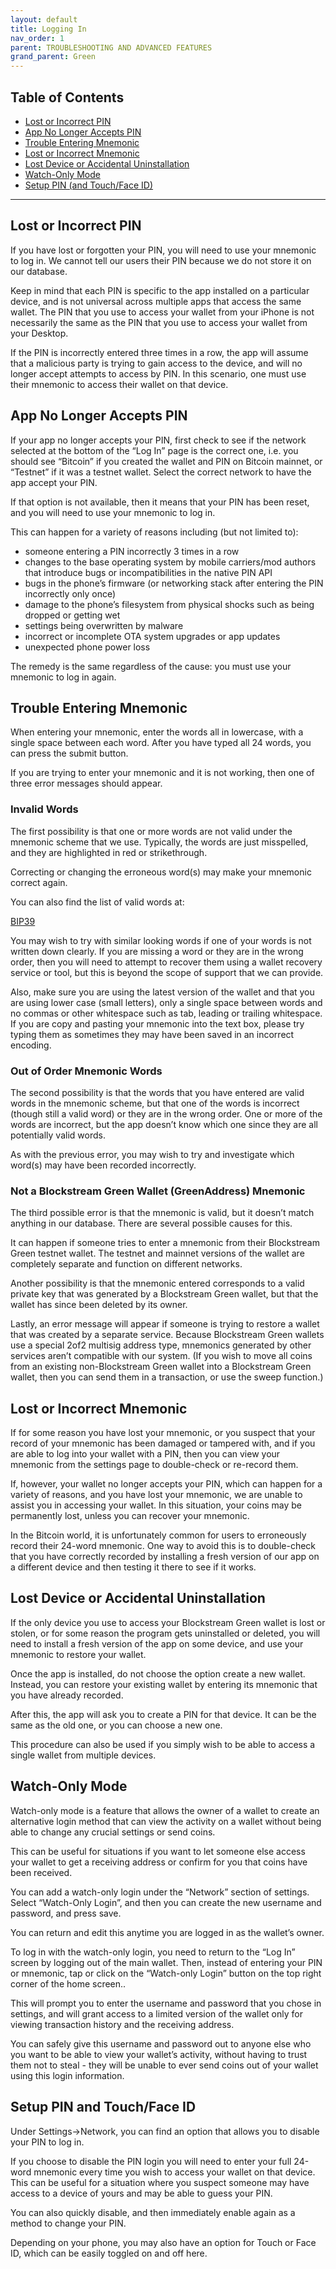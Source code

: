 ```yaml
---
layout: default
title: Logging In
nav_order: 1
parent: TROUBLESHOOTING AND ADVANCED FEATURES
grand_parent: Green
--- 
```


## Table of Contents

- [Lost or Incorrect PIN](#lost-or-incorrect-pin)
- [App No Longer Accepts PIN](#app-no-longer-accepts-pin)
- [Trouble Entering Mnemonic](#trouble-entering-mnemonic)
- [Lost or Incorrect Mnemonic](#lost-or-incorrect-mnemonic)
- [Lost Device or Accidental Uninstallation](#lost-device-or-accidental-uninstallation)
- [Watch-Only Mode](#watch-only-mode)
- [Setup PIN (and Touch/Face ID)](#setup-pin-and-touchface-id)

___

## Lost or Incorrect PIN

If you have lost or forgotten your PIN, you will need to use your mnemonic to log in. We cannot tell our users their PIN because we do not store it on our database.

Keep in mind that each PIN is specific to the app installed on a particular device, and is not universal across multiple apps that access the same wallet. The PIN that you use to access your wallet from your iPhone is not necessarily the same as the PIN that you use to access your wallet from your Desktop.

If the PIN is incorrectly entered three times in a row, the app will assume that a malicious party is trying to gain access to the device, and will no longer accept attempts to access by PIN. In this scenario, one must use their mnemonic to access their wallet on that device.


## App No Longer Accepts PIN

If your app no longer accepts your PIN, first check to see if the network selected at the bottom of the “Log In” page is the correct one, i.e. you should see “Bitcoin” if you created the wallet and PIN on Bitcoin mainnet, or “Testnet” if it was a testnet wallet. Select the correct network to have the app accept your PIN.

If that option is not available, then it means that your PIN has been reset, and you will need to use your mnemonic to log in.

This can happen for a variety of reasons including (but not limited to):

- someone entering a PIN incorrectly 3 times in a row
- changes to the base operating system by mobile carriers/mod authors that introduce bugs or incompatibilities in the native PIN API
- bugs in the phone’s firmware (or networking stack after entering the PIN incorrectly only once)
- damage to the phone’s filesystem from physical shocks such as being dropped or getting wet
- settings being overwritten by malware
- incorrect or incomplete OTA system upgrades or app updates
- unexpected phone power loss

The remedy is the same regardless of the cause: you must use your mnemonic to log in again.


## Trouble Entering Mnemonic

When entering your mnemonic, enter the words all in lowercase, with a single space between each word. After you have typed all 24 words, you can press the submit button.

If you are trying to enter your mnemonic and it is not working, then one of three error messages should appear.

### Invalid Words

The first possibility is that one or more words are not valid under the mnemonic scheme that we use. Typically, the words are just misspelled, and they are highlighted in red or strikethrough.

Correcting or changing the erroneous word(s) may make your mnemonic correct again.

You can also find the list of valid words at:

[BIP39](https://github.com/bitcoin/bips/blob/master/bip-0039/english.txt)

You may wish to try with similar looking words if one of your words is not written down clearly. If you are missing a word or they are in the wrong order, then you will need to attempt to recover them using a wallet recovery service or tool, but this is beyond the scope of support that we can provide.

Also, make sure you are using the latest version of the wallet and that you are using lower case (small letters), only a single space between words and no commas or other whitespace such as tab, leading or trailing whitespace. If you are copy and pasting your mnemonic into the text box, please try typing them as sometimes they may have been saved in an incorrect encoding.

### Out of Order Mnemonic Words

The second possibility is that the words that you have entered are valid words in the mnemonic scheme, but that one of the words is incorrect (though still a valid word) or they are in the wrong order. One or more of the words are incorrect, but the app doesn’t know which one since they are all potentially valid words.

As with the previous error, you may wish to try and investigate which word(s) may have been recorded incorrectly.

### Not a Blockstream Green Wallet (GreenAddress) Mnemonic 

The third possible error is that the mnemonic is valid, but it doesn’t match anything in our database. There are several possible causes for this.

It can happen if someone tries to enter a mnemonic from their Blockstream Green testnet wallet. The testnet and mainnet versions of the wallet are completely separate and function on different networks.

Another possibility is that the mnemonic entered corresponds to a valid private key that was generated by a Blockstream Green wallet, but that the wallet has since been deleted by its owner.

Lastly, an error message will appear if someone is trying to restore a wallet that was created by a separate service. Because Blockstream Green wallets use a special 2of2 multisig address type, mnemonics generated by other services aren’t compatible with our system. (If you wish to move all coins from an existing non-Blockstream Green wallet into a Blockstream Green wallet, then you can send them in a transaction, or use the sweep function.)


## Lost or Incorrect Mnemonic

If for some reason you have lost your mnemonic, or you suspect that your record of your mnemonic has been damaged or tampered with, and if you are able to log into your wallet with a PIN, then you can view your mnemonic from the settings page to double-check or re-record them.

If, however, your wallet no longer accepts your PIN, which can happen for a variety of reasons, and you have lost your mnemonic, we are unable to assist you in accessing your wallet. In this situation, your coins may be permanently lost, unless you can recover your mnemonic.

In the Bitcoin world, it is unfortunately common for users to erroneously record their 24-word mnemonic. One way to avoid this is to double-check that you have correctly recorded by installing a fresh version of our app on a different device and then testing it there to see if it works.


## Lost Device or Accidental Uninstallation

If the only device you use to access your Blockstream Green wallet is lost or stolen, or for some reason the program gets uninstalled or deleted, you will need to install a fresh version of the app on some device, and use your mnemonic to restore your wallet.

Once the app is installed, do not choose the option create a new wallet. Instead, you can restore your existing wallet by entering its mnemonic that you have already recorded.

After this, the app will ask you to create a PIN for that device. It can be the same as the old one, or you can choose a new one.

This procedure can also be used if you simply wish to be able to access a single wallet from multiple devices.


## Watch-Only Mode

Watch-only mode is a feature that allows the owner of a wallet to create an alternative login method that can view the activity on a wallet without being able to change any crucial settings or send coins.

This can be useful for situations if you want to let someone else access your wallet to get a receiving address or confirm for you that coins have been received.

You can add a watch-only login under the “Network” section of settings. Select “Watch-Only Login”, and then you can create the new username and password, and press save.

You can return and edit this anytime you are logged in as the wallet’s owner.

To log in with the watch-only login, you need to return to the “Log In” screen by logging out of the main wallet. Then, instead of entering your PIN or mnemonic, tap or click on the “Watch-only Login” button on the top right corner of the home screen..

This will prompt you to enter the username and password that you chose in settings, and will grant access to a limited version of the wallet only for viewing transaction history and the receiving address.

You can safely give this username and password out to anyone else who you want to be able to view your wallet’s activity, without having to trust them not to steal - they will be unable to ever send coins out of your wallet using this login information.


## Setup PIN and Touch/Face ID

Under Settings->Network, you can find an option that allows you to disable your PIN to log in.

If you choose to disable the PIN login you will need to enter your full 24-word mnemonic every time you wish to access your wallet on that device. This can be useful for a situation where you suspect someone may have access to a device of yours and may be able to guess your PIN.

You can also quickly disable, and then immediately enable again as a method to change your PIN.

Depending on your phone, you may also have an option for Touch or Face ID, which can be easily toggled on and off here.
